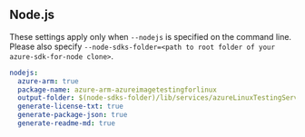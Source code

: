 ## Node.js

These settings apply only when `--nodejs` is specified on the command line.
Please also specify `--node-sdks-folder=<path to root folder of your azure-sdk-for-node clone>`.

``` yaml $(nodejs)
nodejs:
  azure-arm: true
  package-name: azure-arm-azureimagetestingforlinux
  output-folder: $(node-sdks-folder)/lib/services/azureLinuxTestingService
  generate-license-txt: true
  generate-package-json: true
  generate-readme-md: true
```
